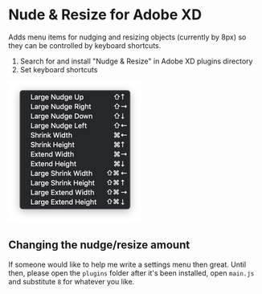 # Nude & Resize for Adobe XD
Adds menu items for nudging and resizing objects (currently by 8px) so they can be controlled by keyboard shortcuts.

1. Search for and install "Nudge & Resize" in Adobe XD plugins directory
2. Set keyboard shortcuts

<img src="./images/shortcuts@2x.png" width="265px" alt="Keyboard shortcuts">

## Changing the nudge/resize amount
If someone would like to help me write a settings menu then great. Until then, please open the `plugins` folder after it's been installed, open `main.js` and substitute `8` for whatever you like.